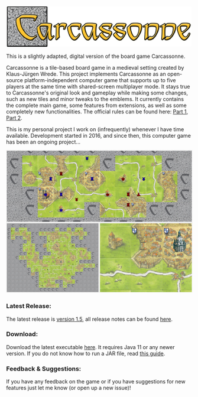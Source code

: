 
<p align="center"> 
	<img alt="carcassonne logo" src="src/main/resources/splash@200pct.png?raw=true" width="500">
</p>

This is a slightly adapted, digital version of the board game Carcassonne.

Carcassonne is a tile-based board game in a medieval setting created by Klaus-Jürgen Wrede.
This project implements Carcassonne as an open-source platform-independent computer game that supports up to five players at the same time with shared-screen multiplayer mode. It stays true to Carcassonne's original look and gameplay while making some changes, such as new tiles and minor tweaks to the emblems. It currently contains the complete main game, some features from extensions, as well as some completely new functionalities.
The official rules can be found here: [Part 1](https://images.zmangames.com/filer_public/d5/20/d5208d61-8583-478b-a06d-b49fc9cd7aaa/zm7810_carcassonne_rules.pdf), [Part 2](https://images.zmangames.com/filer_public/14/af/14af825c-9879-42b8-851d-35ce41df7767/carcassonne-supplement.pdf).

This is my personal project I work on (infrequently) whenever I have time available.
Development started in 2016, and since then, this computer game has been an ongoing project...

<p align="center">
	<img alt="a screenshot of the game" src="preview.jpg?raw=true" width="750">
</p>

### Latest Release:
The latest release is [version 1.5](https://github.com/tsaglam/Carcassonne/releases/tag/v1.5), all release notes can be found [here](https://github.com/tsaglam/Carcassonne/releases).

### Download:
Download the latest executable [here](https://github.com/tsaglam/Carcassonne/releases/download/v1.5/Carcassonne.v1.5.jar). It requires Java 11 or any newer version. If you do not know how to run a JAR file, read [this guide](https://www.wikihow.com/Run-a-.Jar-Java-File).

### Feedback & Suggestions:
If you have any feedback on the game or if you have suggestions for new features just let me know (or open up a new issue)!
